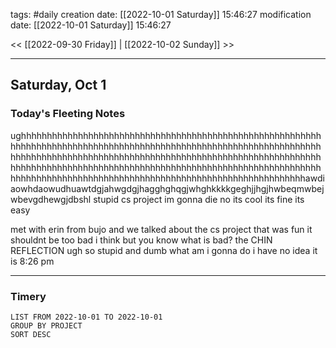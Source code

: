tags: #daily
creation date: [[2022-10-01 Saturday]] 15:46:27
modification date: [[2022-10-01 Saturday]] 15:46:27

<< [[2022-09-30 Friday]] | [[2022-10-02 Sunday]] >> 

---

## Saturday, Oct 1

### Today's Fleeting Notes
ughhhhhhhhhhhhhhhhhhhhhhhhhhhhhhhhhhhhhhhhhhhhhhhhhhhhhhhhhhhhhhhhhhhhhhhhhhhhhhhhhhhhhhhhhhhhhhhhhhhhhhhhhhhhhhhhhhhhhhhhhhhhhhhhhhhhhhhhhhhhhhhhhhhhhhhhhhhhhhhhhhhhhhhhhhhhhhhhhhhhhhhhhhhhhhhhhhhhhhhhhhhhhhhhhhhhhhhhhhhhhhhhhhhhhhhhhhhhhhhhhhhhhhhhhhhhhhhhhhhhhhhhhhhhhhhhhhhhhhhhhhhhhhhhhhhhhhhawdiaowhdaowudhuawtdgjahwgdgjhagghghqgjwhghkkkkgeghjjhgjhwbeqmwbejwbevgdhewgjdbshl
stupid cs project im gonna die
no its cool its fine its easy

met with erin from bujo and we talked about the cs project that was fun it shouldnt be too bad i think but you know what is bad? the CHIN REFLECTION ugh so stupid and dumb what am i gonna do i have no idea it is 8:26 pm



---

### Timery
```toggl
LIST FROM 2022-10-01 TO 2022-10-01
GROUP BY PROJECT
SORT DESC
```

